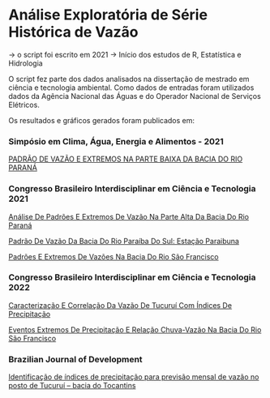 # Análise Exploratória de Série Histórica de Vazão
 -> o script foi escrito em 2021
 -> Início dos estudos de R, Estatística e Hidrologia
 
O script fez parte dos dados analisados na dissertação de mestrado em ciência e tecnologia ambiental. Como dados de entradas foram utilizados dados da Agência Nacional das Águas e do Operador Nacional de Serviços Elétricos.

Os resultados e gráficos gerados foram publicados em:

### Simpósio em Clima, Água, Energia e Alimentos - 2021

[PADRÃO DE VAZÃO E EXTREMOS NA PARTE BAIXA DA BACIA DO RIO PARANÁ](https://proceedings.science/simclea-2021/trabalhos/padrao-de-vazao-e-extremos-na-parte-baixa-da-bacia-do-rio-parana?lang=pt-br)

### Congresso Brasileiro Interdisciplinar em Ciência e Tecnologia 2021

[Análise De Padrões E Extremos De Vazão Na Parte Alta Da Bacia Do Rio Paraná](https://www.even3.com.br/anais/cobicet/394389-analise-de-padroes-e-extremos-de-vazao-na-parte-alta-da-bacia-do-rio-parana/)

[Padrão De Vazão Da Bacia Do Rio Paraíba Do Sul: Estação Paraibuna](https://www.even3.com.br/anais/cobicet/394176-padrao-de-vazao-da-bacia-do-rio-paraiba-do-sul--estacao-paraibuna/)

[Padrões E Extremos De Vazões Na Bacia Do Rio São Francisco](https://www.even3.com.br/anais/cobicet/394142-padroes-e-extremos-de-vazoes-na-bacia-do-rio-sao-francisco/)

### Congresso Brasileiro Interdisciplinar em Ciência e Tecnologia 2022

[Caracterização E Correlação Da Vazão De Tucuruí Com Índices De Precipitação](https://www.even3.com.br/anais/cobicet2022/508629-caracterizacao-e-correlacao-da-vazao-de-tucurui-com-indices-de-precipitacao/)

[Eventos Extremos De Precipitação E Relação Chuva-Vazão Na Bacia Do Rio São Francisco](https://www.even3.com.br/anais/cobicet2022/508500-eventos-extremos-de-precipitacao-e-relacao-chuva-vazao-na-bacia-do-rio-sao-francisco/)

### Brazilian Journal of Development

[Identificação de índices de precipitação para previsão mensal de vazão no posto de Tucuruí – bacia do Tocantins](https://ojs.brazilianjournals.com.br/ojs/index.php/BRJD/article/view/55273)
